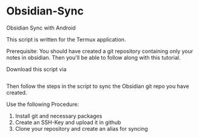 # Obsidian-Sync
Obsidian Sync with Android

This script is written for the Termux application.

Prerequisite:
You should have created a git repository containing only your notes in obsidian. Then you'll be able to follow along with this tutorial.

Download this script via 
```bash

```

Then follow the steps in the script to sync the Obsidian git repo you have created.

Use the following Procedure:
1. Install git and necessary packages
2. Create an SSH-Key and upload it in github
3. Clone your repository and create an alias for syncing 
